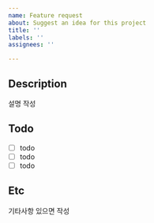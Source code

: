```yaml
---
name: Feature request
about: Suggest an idea for this project
title: ''
labels: ''
assignees: ''

---
```


## Description
설명 작성

## Todo
- [ ] todo
- [ ] todo
- [ ] todo

## Etc
기타사항 있으면 작성
